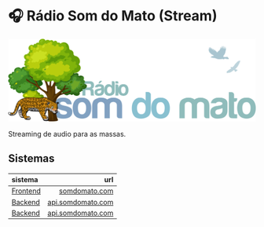 # 🎧 Rádio Som do Mato (Stream)

![Rádio Som do Mato](https://raw.githubusercontent.com/somdomato/somdomato/main/frontend/public/images/logo.svg "Rádio Som do Mato")

Streaming de audio para as massas.

## Sistemas

| sistema | url | 
| :--- | ---: |
| [Frontend](./frontend) | [somdomato.com](https://somdomato.com) |
| [Backend](./backend) | [api.somdomato.com](https://api.somdomato.com) |
| [Backend](./backend) | [api.somdomato.com](https://api.somdomato.com) |